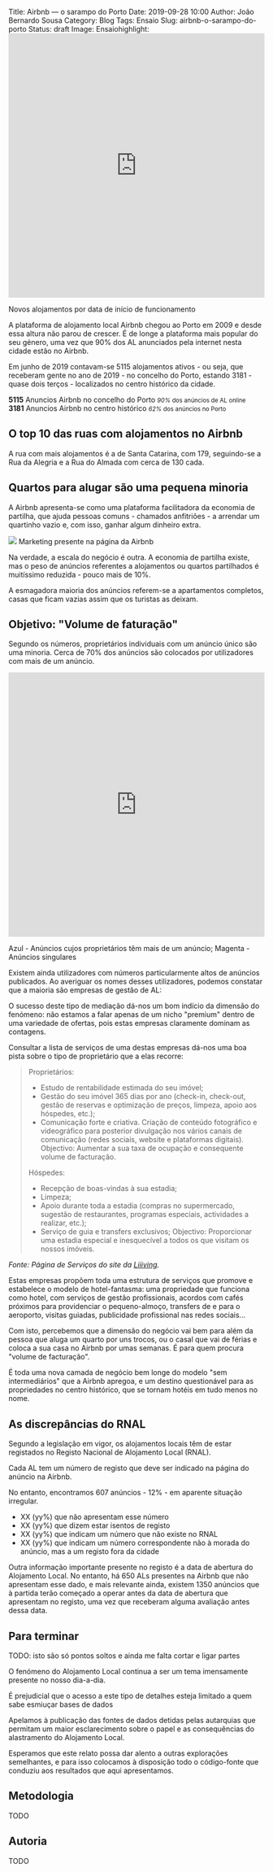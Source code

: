 Title: Airbnb — o sarampo do Porto
Date: 2019-09-28 10:00
Author: João Bernardo Sousa
Category: Blog
Tags: Ensaio
Slug: airbnb-o-sarampo-do-porto
Status: draft
Image:
Ensaiohighlight: <iframe src="https://whiskas123.carto.com/builder/9651d97d-a9f4-446c-854d-8e40f3b43fe8/embed" width="100%" height="520" frameborder="0" allowfullscreen webkitallowfullscreen mozallowfullscreen oallowfullscreen msallowfullscreen></iframe>

<span class="caption">Novos alojamentos por data de início de funcionamento</span>

A plataforma de alojamento local Airbnb chegou ao Porto em 2009 e
desde essa altura não parou de crescer. É de longe a plataforma mais
popular do seu género, uma vez que 90% dos AL anunciados pela internet
nesta cidade estão no Airbnb.

Em junho de 2019 contavam-se 5115 alojamentos ativos - ou seja, que
receberam gente no ano de 2019 - no concelho do Porto, estando 3181 -
quase dois terços - localizados no centro histórico da cidade.

<div class="boxes">
  <div class="card">
    <strong>5115</strong>
    Anuncios Airbnb no concelho do Porto
    <small> <em>90%</em> dos anúncios de AL online</small>
  </div>
  <div class="card"><strong>3181</strong>
    Anuncios Airbnb no centro histórico
    <small> <em>62%</em> dos anúncios no Porto</small>
  </div>
</div>


## O top 10 das ruas com alojamentos no Airbnb

A rua com mais alojamentos é a de Santa Catarina, com 179,
seguindo-se a Rua da Alegria e a Rua do Almada com cerca de 130 cada.


<canvas id="myChart" width="400" height="100"></canvas>
<script>
  var ctx = document.getElementById('myChart').getContext('2d');
  var myChart = new Chart(ctx, {
      type: 'horizontalBar',
      data: {
          labels: ['Rua de Santa Catarina', 'Rua da Alegria', 'Rua do Almada', 
                   'Av. da  Boavista', 'Rua de Santo Ildefonso','Rua de Cedofeita',
                   'Rua do Bonjardim','Rua Formosa','Rua do Visconde de Setúbal'],
          datasets: [{
              label: 'Número de Anúncios',
              data: [179,130,126,116,105,101,98,97,94],
              backgroundColor: 
                  'rgba(255, 90, 95, 1)'
              
          }]
      },
      options: {
          scales: {
              yAxes: [{
                  ticks: {
                      beginAtZero: true
                  }
              }]
          }
      }
  });
</script>

## Quartos para alugar são uma pequena minoria

A Airbnb apresenta-se como uma plataforma facilitadora da economia
de partilha, que ajuda pessoas comuns - chamados anfitriões - a
arrendar um quartinho vazio e, com isso, ganhar algum dinheiro extra.

<img src="https://i.imgur.com/VdpqdAt.png">
<span class="caption">Marketing presente na página da Airbnb</span>

Na verdade, a escala do negócio é outra. A economia de partilha existe,
mas o peso de anúncios referentes a alojamentos ou quartos partilhados
é muitíssimo reduzida - pouco mais de 10%. 

<canvas id="myChart2" width="400" height="100"></canvas>
<script>
  var ctx = document.getElementById('myChart2').getContext('2d');
  var myChart = new Chart(ctx, {
    type: 'doughnut',
    data: {
      labels: ['Apartamentos Completos', 'Quartos Privativos', 'Quartos Partilhados'],
      datasets: [{
        label: 'Número de Alojamentos',
        data: [4002,494,14],
        backgroundColor: [
          'rgba(255, 90, 95, 1)',
          'rgba(0,166,153,1)',
          'rgba(252,100,45,1)'
        ]

      }]
    },
    options: {

    }
  });
</script>

A esmagadora maioria dos anúncios referem-se a apartamentos
completos, casas que ficam vazias assim que os turistas as deixam.

## Objetivo: "Volume de faturação"

Segundo os números, proprietários individuais com um anúncio único
são uma minoria. Cerca de 70% dos anúncios são colocados por
utilizadores com mais de um anúncio.

<iframe src="https://whiskas123.carto.com/builder/b746c59c-ea7b-4e11-a662-729a6b92d4a0/embed"
  width="100%" height="520" frameborder="0" 
  allowfullscreen webkitallowfullscreen mozallowfullscreen oallowfullscreen msallowfullscreen></iframe>

<span class="caption">Azul - Anúncios cujos proprietários têm mais de um anúncio; Magenta - Anúncios singulares</span>

Existem ainda utilizadores com números particularmente altos de
anúncios publicados. Ao averiguar os nomes desses utilizadores, podemos
constatar que a maioria são empresas de gestão de AL:

<canvas id="myChart3" width="400" height="100"></canvas>
<script>
  var ctx = document.getElementById('myChart3').getContext('2d');
  var myChart = new Chart(ctx, {
    type: 'horizontalBar',
    data: {
      labels: ['Feels Like Home', 'Liiiving', 'Oporto City Flats', 
               'Host Wise', 'Porto City Hosts','Oporto Rental Management',
               'Home Me','Rui','Marta','Carolina'],
      datasets: [{
        label: 'Número de Anúncios',
        data: [53,49,45,42,39,35,28,28,27,26],
        backgroundColor: 
        'rgba(0, 166, 153, 1)'
      }]
    },
    options: {
      scales: {
        yAxes: [{
          ticks: {
            beginAtZero: true
          }
        }]
      }
    }
  });
</script>

O sucesso deste tipo de mediação dá-nos um bom indício da dimensão
do fenómeno: não estamos a falar apenas de um nicho "premium" dentro
de uma variedade de ofertas, pois estas empresas claramente dominam as
contagens.

Consultar a lista de serviços de uma destas empresas dá-nos uma boa
pista sobre o tipo de proprietário que a elas recorre:

> Proprietários:
>   - Estudo de rentabilidade estimada do seu imóvel;
>   - Gestão do seu imóvel 365 dias por ano (check-in, check-out, gestão
>     de reservas e optimização de preços, limpeza, apoio aos hóspedes,
>     etc.);
>   - Comunicação forte e criativa. Criação de conteúdo fotográfico e
>     videográfico para posterior divulgação nos vários canais de
>     comunicação (redes sociais, website e plataformas digitais).
>   Objectivo: Aumentar a sua taxa de ocupação e consequente volume de facturação.
> 
>   Hóspedes:
>   - Recepção de boas-vindas à sua estadia;
>   - Limpeza;
>   - Apoio durante toda a estadia (compras no supermercado, sugestão de
>     restaurantes, programas especiais, actividades a realizar, etc.);
>   - Serviço de guia e transfers exclusivos;
>   Objectivo: Proporcionar uma estadia especial e inesquecível a todos os que visitam os nossos imóveis.

_Fonte: Página de Serviços do site da [Liiiving](https://www.liiiving.pt/pt/Servicos)._

Estas empresas propõem toda uma estrutura de serviços que promove e
estabelece o modelo de hotel-fantasma: uma propriedade que funciona
como hotel, com serviços de gestão profissionais, acordos com cafés
próximos para providenciar o pequeno-almoço, transfers de e para o
aeroporto, visitas guiadas, publicidade profissional nas redes
sociais...

Com isto, percebemos que a dimensão do negócio vai bem para além da
pessoa que aluga um quarto por uns trocos, ou o casal que vai de férias
e coloca a sua casa no Airbnb por umas semanas. É para quem procura
"volume de facturação".

É toda uma nova camada de negócio bem longe do modelo "sem
intermediários" que a Airbnb apregoa, e um destino questionável para as
propriedades no centro histórico, que se tornam hotéis em tudo menos no
nome.


## As discrepâncias do RNAL

Segundo a legislação em vigor, os alojamentos locais têm de estar
registados no Registo Nacional de Alojamento Local (RNAL). 

Cada AL tem um número de registo que deve ser indicado na página do
anúncio na Airbnb.

No entanto, encontramos 607 anúncios - 12% - em aparente situação irregular.

- XX (yy%) que não apresentam esse número
- XX (yy%) que dizem estar isentos de registo
- XX (yy%) que indicam um número que não existe no RNAL
- XX (yy%) que indicam um número correspondente não à morada do anúncio, mas a um registo fora da cidade

Outra informação importante presente no registo é a data de abertura
do Alojamento Local. No entanto, há 650 ALs presentes na Airbnb que não
apresentam esse dado, e mais relevante ainda, existem 1350 anúncios que
à partida terão começado a operar antes da data de abertura que
apresentam no registo, uma vez que receberam alguma avaliação antes
dessa data.

## Para terminar

TODO: isto são só pontos soltos e ainda me falta cortar e ligar partes

O fenómeno do Alojamento Local continua a ser um tema imensamente presente no nosso dia-a-dia. 

É prejudicial que o acesso a este tipo de detalhes esteja limitado a quem sabe esmiuçar bases de dados

Apelamos à publicação das fontes de dados detidas pelas autarquias que permitam um maior esclarecimento sobre o papel e as consequências do alastramento do Alojamento Local.

Esperamos que este relato possa dar alento a outras explorações semelhantes, e para isso colocamos à disposição todo o código-fonte que conduziu aos resultados que aqui apresentamos.


## Metodologia

TODO

## Autoria

TODO
